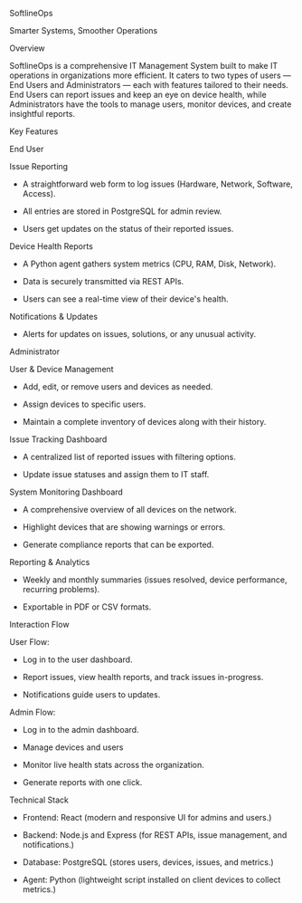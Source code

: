 SoftlineOps

Smarter Systems, Smoother Operations

Overview

SoftlineOps is a comprehensive IT Management System built to make IT operations in organizations more efficient. It caters to two types of users — End Users and Administrators — each with features tailored to their needs. End Users can report issues and keep an eye on device health, while Administrators have the tools to manage users, monitor devices, and create insightful reports.

Key Features

End User

Issue Reporting

- A straightforward web form to log issues (Hardware, Network, Software, Access).

- All entries are stored in PostgreSQL for admin review.

- Users get updates on the status of their reported issues.

Device Health Reports

- A Python agent gathers system metrics (CPU, RAM, Disk, Network).

- Data is securely transmitted via REST APIs.

- Users can see a real-time view of their device's health.

Notifications & Updates

- Alerts for updates on issues, solutions, or any unusual activity.

Administrator

User & Device Management

- Add, edit, or remove users and devices as needed.

- Assign devices to specific users.

- Maintain a complete inventory of devices along with their history.

Issue Tracking Dashboard

- A centralized list of reported issues with filtering options.

- Update issue statuses and assign them to IT staff.

System Monitoring Dashboard

- A comprehensive overview of all devices on the network.

- Highlight devices that are showing warnings or errors.

- Generate compliance reports that can be exported.

Reporting & Analytics

- Weekly and monthly summaries (issues resolved, device performance, recurring problems).

- Exportable in PDF or CSV formats.

Interaction Flow

User Flow:

- Log in to the user dashboard.

- Report issues, view health reports, and track issues in-progress.

- Notifications guide users to updates.

Admin Flow:

- Log in to the admin dashboard.

- Manage devices and users

- Monitor live health stats across the organization.

- Generate reports with one click.

Technical Stack

- Frontend: React (modern and responsive UI for admins and users.)

- Backend: Node.js and Express (for REST APIs, issue management, and notifications.)

- Database: PostgreSQL (stores users, devices, issues, and metrics.)

- Agent: Python (lightweight script installed on client devices to collect metrics.)

